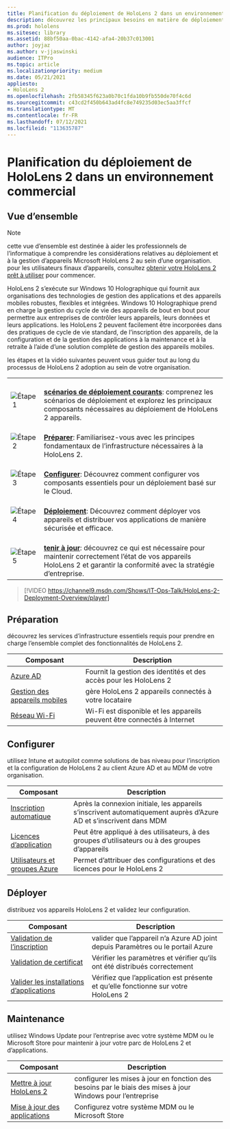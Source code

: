 ```yaml
---
title: Planification du déploiement de HoloLens 2 dans un environnement commercial
description: découvrez les principaux besoins en matière de déploiement et de gestion des HoloLens dans les environnements d’entreprise, notamment l’infrastructure, azure active directory et la gestion des appareils mobiles.
ms.prod: hololens
ms.sitesec: library
ms.assetid: 88bf50aa-0bac-4142-afa4-20b37c013001
author: joyjaz
ms.author: v-jjaswinski
audience: ITPro
ms.topic: article
ms.localizationpriority: medium
ms.date: 05/21/2021
appliesto:
- HoloLens 2
ms.openlocfilehash: 2fb58345f623a0b70c1fda10b9fb550de70f4c6d
ms.sourcegitcommit: c43cd2f450b643ad4fc8e749235d03ec5aa3ffcf
ms.translationtype: MT
ms.contentlocale: fr-FR
ms.lasthandoff: 07/12/2021
ms.locfileid: "113635787"
---
```

# <a name="planning-hololens-2-deployment-in-a-commercial-environment"></a>Planification du déploiement de HoloLens 2 dans un environnement commercial

## <a name="overview"></a>Vue d’ensemble
> [!NOTE]
> cette vue d’ensemble est destinée à aider les professionnels de l’informatique à comprendre les considérations relatives au déploiement et à la gestion d’appareils Microsoft HoloLens 2 au sein d’une organisation. pour les utilisateurs finaux d’appareils, consultez [obtenir votre HoloLens 2 prêt à utiliser](hololens2-setup.md) pour commencer.

HoloLens 2 s’exécute sur Windows 10 Holographique qui fournit aux organisations des technologies de gestion des applications et des appareils mobiles robustes, flexibles et intégrées. Windows 10 Holographique prend en charge la gestion du cycle de vie des appareils de bout en bout pour permettre aux entreprises de contrôler leurs appareils, leurs données et leurs applications. les HoloLens 2 peuvent facilement être incorporées dans des pratiques de cycle de vie standard, de l’inscription des appareils, de la configuration et de la gestion des applications à la maintenance et à la retraite à l’aide d’une solution complète de gestion des appareils mobiles.

les étapes et la vidéo suivantes peuvent vous guider tout au long du processus de HoloLens 2 adoption au sein de votre organisation.

| | |
|--|--|
| ![Étape 1](images/1green.png)| <br/> **[scénarios de déploiement courants](hololens-requirements.md)**: comprenez les scénarios de déploiement et explorez les principaux composants nécessaires au déploiement de HoloLens 2 appareils. |
| ![Étape 2](images/2green.png)| <br/> **[Préparer](#prepare)**: Familiarisez-vous avec les principes fondamentaux de l’infrastructure nécessaires à la HoloLens 2. |
| ![Étape 3](images/3green.png) | <br/> **[Configurer](#configure)**: Découvrez comment configurer vos composants essentiels pour un déploiement basé sur le Cloud. |
| ![Étape 4](images/4green.png) | <br/> **[Déploiement](#deploy)**: Découvrez comment déployer vos appareils et distribuer vos applications de manière sécurisée et efficace. |
| ![Étape 5](images/5green.png) | <br/> **[tenir à jour](#maintain)**: découvrez ce qui est nécessaire pour maintenir correctement l’état de vos appareils HoloLens 2 et garantir la conformité avec la stratégie d’entreprise. |

> [!VIDEO https://channel9.msdn.com/Shows/IT-Ops-Talk/HoloLens-2-Deployment-Overview/player]

## <a name="prepare"></a>Préparation

découvrez les services d’infrastructure essentiels requis pour prendre en charge l’ensemble complet des fonctionnalités de HoloLens 2. 

| Composant | Description |
|-----------|------------|
| [Azure AD](hololens-identity.md) | Fournit la gestion des identités et des accès pour les HoloLens 2  |
| [Gestion des appareils mobiles](hololens-mdm-configure.md)| gère HoloLens 2 appareils connectés à votre locataire  |
| [Réseau Wi-Fi](hololens-commercial-infrastructure.md)| Wi-Fi est disponible et les appareils peuvent être connectés à Internet  |

## <a name="configure"></a>Configurer

utilisez Intune et autopilot comme solutions de bas niveau pour l’inscription et la configuration de HoloLens 2 au client Azure AD et au MDM de votre organisation.

| Composant | Description |
|-----------|------------|
| [Inscription automatique](hololens-enroll-mdm.md#auto-enrollment-in-mdm) | Après la connexion initiale, les appareils s’inscrivent automatiquement auprès d’Azure AD et s’inscrivent dans MDM  |
| [Licences d’application](hololens2-cloud-connected-configure.md#application-licenses)| Peut être appliqué à des utilisateurs, à des groupes d’utilisateurs ou à des groupes d’appareils  |
| [Utilisateurs et groupes Azure](hololens2-cloud-connected-configure.md#azure-users-and-groups) | Permet d’attribuer des configurations et des licences pour le HoloLens 2  |

## <a name="deploy"></a>Déployer

distribuez vos appareils HoloLens 2 et validez leur configuration. 

| Composant | Description |
|-----------|------------|
| [Validation de l’inscription](hololens2-corp-connected-deploy.md#enrollment-validation) | valider que l’appareil n’a Azure AD joint depuis Paramètres ou le portail Azure |
| [Validation de certificat](hololens2-corp-connected-deploy.md#wi-fi-certificate-validation) | Vérifier les paramètres et vérifier qu’ils ont été distribués correctement |
| [Valider les installations d’applications](hololens2-corp-connected-deploy.md#validate-lob-app-install) | Vérifiez que l’application est présente et qu’elle fonctionne sur votre HoloLens 2 |

## <a name="maintain"></a>Maintenance

utilisez Windows Update pour l’entreprise avec votre système MDM ou le Microsoft Store pour maintenir à jour votre parc de HoloLens 2 et d’applications.

| Composant | Description |
|-----------|------------|
| [Mettre à jour HoloLens 2](hololens-updates.md) | configurer les mises à jour en fonction des besoins par le biais des mises à jour Windows pour l’entreprise |
| [Mise à jour des applications](app-deploy-overview.md) | Configurez votre système MDM ou le Microsoft Store
